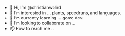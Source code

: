 - 👋 Hi, I’m @christianwolird
- 👀 I’m interested in ... plants, speedruns, and languages.
- 🌱 I’m currently learning ... game dev.
- 💞️ I’m looking to collaborate on ... 
- 📫 How to reach me ... 

